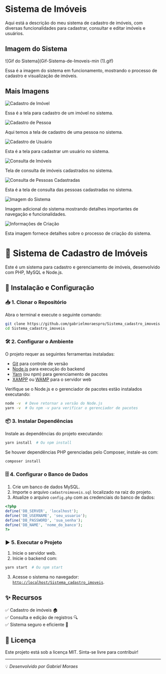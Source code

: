 # Sistema de Imóveis

Aqui está a descrição do meu sistema de cadastro de imóveis, com diversas funcionalidades para cadastrar, consultar e editar imóveis e usuários.

## Imagem do Sistema

![Gif do Sistema](Gif-Sistema-de-Imoveis-min (1).gif)

Essa é a imagem do sistema em funcionamento, mostrando o processo de cadastro e visualização de imóveis.

## Mais Imagens

![Cadastro de Imóvel](cadastroimovel.PNG)

Essa é a tela para cadastro de um imóvel no sistema.

![Cadastro de Pessoa](cadastropessoa.PNG)

Aqui temos a tela de cadastro de uma pessoa no sistema.

![Cadastro de Usuário](cadastrousuario.PNG)

Esta é a tela para cadastrar um usuário no sistema.

![Consulta de Imóveis](consultaimoveis.PNG)

Tela de consulta de imóveis cadastrados no sistema.

![Consulta de Pessoas Cadastradas](consultarpessoascadastradas.PNG)

Esta é a tela de consulta das pessoas cadastradas no sistema.

![Imagem do Sistema](Imagem-1.PNG)

Imagem adicional do sistema mostrando detalhes importantes de navegação e funcionalidades.

![Informações de Criação](info-criacao.PNG)

Esta imagem fornece detalhes sobre o processo de criação do sistema.





# 📌 Sistema de Cadastro de Imóveis

Este é um sistema para cadastro e gerenciamento de imóveis, desenvolvido com PHP, MySQL e Node.js.

## 🚀 Instalação e Configuração

### 📥 1. Clonar o Repositório

Abra o terminal e execute o seguinte comando:

```bash
git clone https://github.com/gabrielmoraespro/Sistema_cadastro_imoveis.git
cd Sistema_cadastro_imoveis
```

### 🛠 2. Configurar o Ambiente

O projeto requer as seguintes ferramentas instaladas:

- [Git](https://git-scm.com/downloads) para controle de versão
- [Node.js](https://nodejs.org/) para execução do backend
- [Yarn](https://yarnpkg.com/getting-started/install) (ou npm) para gerenciamento de pacotes
- [XAMPP](https://www.apachefriends.org/pt_br/index.html) ou [WAMP](https://www.wampserver.com/en/) para o servidor web

Verifique se o Node.js e o gerenciador de pacotes estão instalados executando:

```bash
node -v  # Deve retornar a versão do Node.js
yarn -v  # Ou npm -v para verificar o gerenciador de pacotes
```

### 📦 3. Instalar Dependências

Instale as dependências do projeto executando:

```bash
yarn install  # Ou npm install
```

Se houver dependências PHP gerenciadas pelo Composer, instale-as com:

```bash
composer install
```

### 🗄 4. Configurar o Banco de Dados

1. Crie um banco de dados MySQL.
2. Importe o arquivo `cadastroimoveis.sql` localizado na raiz do projeto.
3. Atualize o arquivo `config.php` com as credenciais do banco de dados:

```php
<?php
define('DB_SERVER', 'localhost');
define('DB_USERNAME', 'seu_usuario');
define('DB_PASSWORD', 'sua_senha');
define('DB_NAME', 'nome_do_banco');
?>
```

### ▶️ 5. Executar o Projeto

1. Inicie o servidor web.
2. Inicie o backend com:

```bash
yarn start  # Ou npm start
```

3. Acesse o sistema no navegador: [`http://localhost/Sistema_cadastro_imoveis`](http://localhost/Sistema_cadastro_imoveis).

## ✨ Recursos

✅ Cadastro de imóveis 🏠  
✅ Consulta e edição de registros 🔍  
✅ Sistema seguro e eficiente 🔐

## 📝 Licença

Este projeto está sob a licença MIT. Sinta-se livre para contribuir!

---
💡 *Desenvolvido por Gabriel Moraes*
